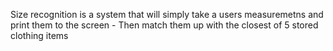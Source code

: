Size recognition is a system that will simply take a users measuremetns and print them to the screen - Then match them up with the closest of 5 stored clothing items
